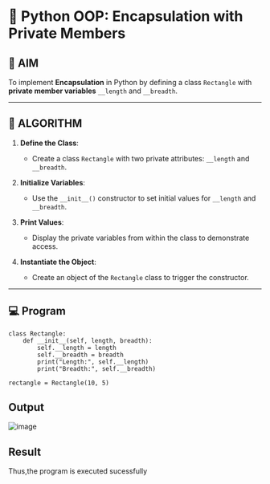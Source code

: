 # 🐍 Python OOP: Encapsulation with Private Members

## 🎯 AIM

To implement **Encapsulation** in Python by defining a class `Rectangle` with **private member variables** `__length` and `__breadth`.

---

## 🧠 ALGORITHM

1. **Define the Class**:
   - Create a class `Rectangle` with two private attributes: `__length` and `__breadth`.

2. **Initialize Variables**:
   - Use the `__init__()` constructor to set initial values for `__length` and `__breadth`.

3. **Print Values**:
   - Display the private variables from within the class to demonstrate access.

4. **Instantiate the Object**:
   - Create an object of the `Rectangle` class to trigger the constructor.

---

## 💻 Program
```
class Rectangle:
    def __init__(self, length, breadth):
        self.__length = length
        self.__breadth = breadth
        print("Length:", self.__length)
        print("Breadth:", self.__breadth)

rectangle = Rectangle(10, 5)
```
## Output
![image](https://github.com/user-attachments/assets/94950f1a-fefc-4aad-a525-f6cf1eb2f684)


## Result
Thus,the program is executed sucessfully
